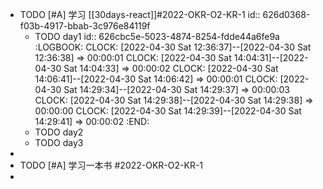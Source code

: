 - TODO [#A] 学习 [[30days-react]]#2022-OKR-O2-KR-1
  id:: 626d0368-f03b-4917-bbab-3c976e84119f
	- TODO day1
	  id:: 626cbc5e-5023-4874-8254-fdde44a6fe9a
	  :LOGBOOK:
	  CLOCK: [2022-04-30 Sat 12:36:37]--[2022-04-30 Sat 12:36:38] =>  00:00:01
	  CLOCK: [2022-04-30 Sat 14:04:31]--[2022-04-30 Sat 14:04:33] =>  00:00:02
	  CLOCK: [2022-04-30 Sat 14:06:41]--[2022-04-30 Sat 14:06:42] =>  00:00:01
	  CLOCK: [2022-04-30 Sat 14:29:34]--[2022-04-30 Sat 14:29:37] =>  00:00:03
	  CLOCK: [2022-04-30 Sat 14:29:38]--[2022-04-30 Sat 14:29:38] =>  00:00:00
	  CLOCK: [2022-04-30 Sat 14:29:39]--[2022-04-30 Sat 14:29:41] =>  00:00:02
	  :END:
	- TODO day2
	- TODO day3
-
- TODO [#A] 学习一本书 #2022-OKR-O2-KR-1
-